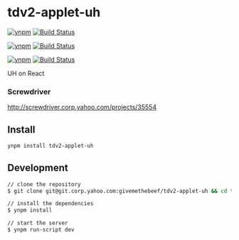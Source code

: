 # tdv2-applet-uh

[![ynpm](http://ynpm-search.corp.yahoo.com/-/icon/tdv2-applet-uh/latest)](http://ynpm-search.corp.yahoo.com/-/package/tdv2-applet-uh) [![Build Status](http://api.screwdriver.corp.yahoo.com:4080/badge/35554/component/icon)](http://api.screwdriver.corp.yahoo.com:4080/badge/35554/component/target)

[![ynpm](http://ynpm-search.corp.yahoo.com/-/icon/tdv2-applet-uh/hotfix)](http://ynpm-search.corp.yahoo.com/-/package/tdv2-applet-uh) [![Build Status](http://api.screwdriver.corp.yahoo.com:4080/badge/39533/component/icon)](http://api.screwdriver.corp.yahoo.com:4080/badge/39533/component/target)

[![ynpm](http://ynpm-search.corp.yahoo.com/-/icon/tdv2-applet-uh/beta)](http://ynpm-search.corp.yahoo.com/-/package/tdv2-applet-uh) [![Build Status](http://api.screwdriver.corp.yahoo.com:4080/badge/45172/component/icon)](http://api.screwdriver.corp.yahoo.com:4080/badge/45172/component/target)

UH on React

### Screwdriver
http://screwdriver.corp.yahoo.com/projects/35554

## Install

```bash
ynpm install tdv2-applet-uh
```

## Development
```bash
// clone the repository
$ git clone git@git.corp.yahoo.com:givemethebeef/tdv2-applet-uh && cd tdv2-applet-uh

// install the dependencies
$ ynpm install

// start the server
$ ynpm run-script dev

```

